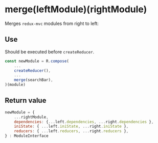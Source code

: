 # merge(leftModule)(rightModule)

Merges `redux-mvc` modules from right to left:

## Use

Should be executed before `createReducer`.

```js
const newModule = R.compose(
    ...
    createReducer(),
    ...
    merge(searchBar),
)(module)

```

## Return value

```js
newModule = {
    ...rightModule,
    dependencies: {...left.dependencies, ...right.dependencies },
    iniState: { ...left.iniState, ...right.iniState },
    reducers: { ...left.reducers, ...right.reducers },
} : ModuleInterface

```
